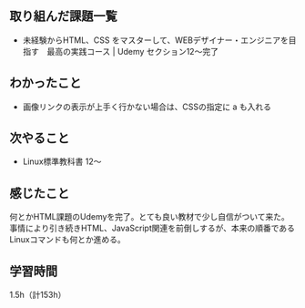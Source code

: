 ## 取り組んだ課題一覧
- 未経験からHTML、CSS をマスターして、WEBデザイナー・エンジニアを目指す　最高の実践コース | Udemy セクション12～完了

## わかったこと
- 画像リンクの表示が上手く行かない場合は、CSSの指定に a も入れる

## 次やること
- Linux標準教科書 12～

## 感じたこと
何とかHTML課題のUdemyを完了。とても良い教材で少し自信がついて来た。  
事情により引き続きHTML、JavaScript関連を前倒しするが、本来の順番であるLinuxコマンドも何とか進める。

## 学習時間
1.5h（計153h）
